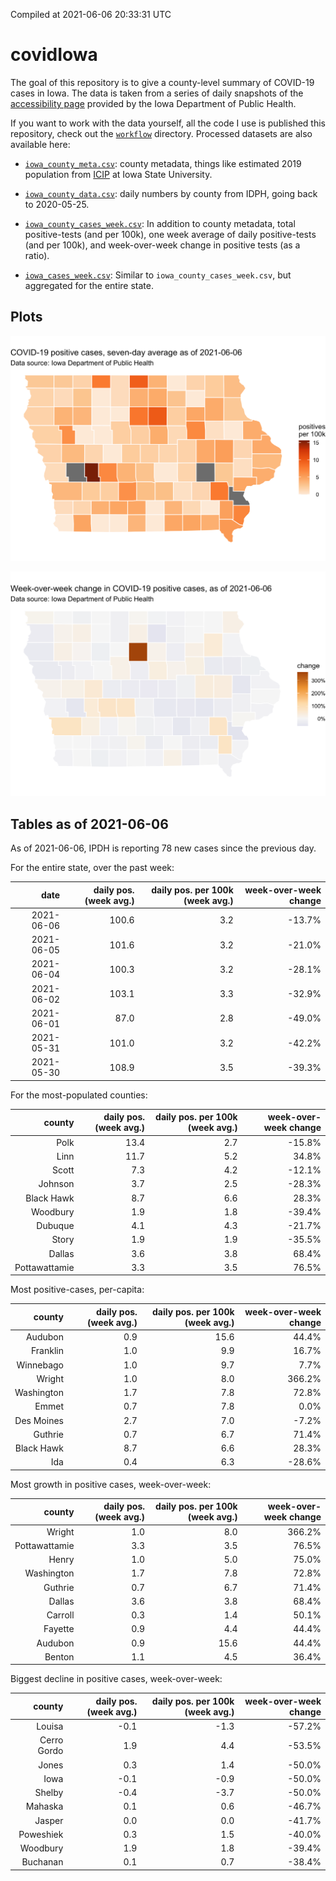 Compiled at 2021-06-06 20:33:31 UTC

<!-- README.md is generated from README.Rmd. Please edit that file -->

# covidIowa

<!-- badges: start -->

<!-- badges: end -->

The goal of this repository is to give a county-level summary of
COVID-19 cases in Iowa. The data is taken from a series of daily
snapshots of the [accessibility
page](https://coronavirus.iowa.gov/pages/access) provided by the Iowa
Department of Public Health.

If you want to work with the data yourself, all the code I use is
published this repository, check out the [`workflow`](workflow)
directory. Processed datasets are also available here:

  - [`iowa_county_meta.csv`](https://raw.githubusercontent.com/ijlyttle/covidIowa/master/workflow/data/99-publish/iowa_county_meta.csv):
    county metadata, things like estimated 2019 population from
    [ICIP](https://www.icip.iastate.edu/tables/population/counties-estimates)
    at Iowa State University.

  - [`iowa_county_data.csv`](https://raw.githubusercontent.com/ijlyttle/covidIowa/master/workflow/data/99-publish/iowa_county_data.csv):
    daily numbers by county from IDPH, going back to 2020-05-25.

  - [`iowa_county_cases_week.csv`](https://raw.githubusercontent.com/ijlyttle/covidIowa/master/workflow/data/99-publish/iowa_county_data.csv):
    In addition to county metadata, total positive-tests (and per 100k),
    one week average of daily positive-tests (and per 100k), and
    week-over-week change in positive tests (as a ratio).

  - [`iowa_cases_week.csv`](https://raw.githubusercontent.com/ijlyttle/covidIowa/master/workflow/data/99-publish/iowa_cases_week.csv):
    Similar to `iowa_county_cases_week.csv`, but aggregated for the
    entire state.

## Plots

![](workflow/data/99-publish/iowa_cases.png)

![](workflow/data/99-publish/iowa_change.png)

## Tables as of 2021-06-06

As of 2021-06-06, IPDH is reporting 78 new cases since the previous day.

For the entire state, over the past week:

|       date | daily pos. (week avg.) | daily pos. per 100k (week avg.) | week-over-week change |
| ---------: | ---------------------: | ------------------------------: | --------------------: |
| 2021-06-06 |                  100.6 |                             3.2 |               \-13.7% |
| 2021-06-05 |                  101.6 |                             3.2 |               \-21.0% |
| 2021-06-04 |                  100.3 |                             3.2 |               \-28.1% |
| 2021-06-02 |                  103.1 |                             3.3 |               \-32.9% |
| 2021-06-01 |                   87.0 |                             2.8 |               \-49.0% |
| 2021-05-31 |                  101.0 |                             3.2 |               \-42.2% |
| 2021-05-30 |                  108.9 |                             3.5 |               \-39.3% |

For the most-populated counties:

|        county | daily pos. (week avg.) | daily pos. per 100k (week avg.) | week-over-week change |
| ------------: | ---------------------: | ------------------------------: | --------------------: |
|          Polk |                   13.4 |                             2.7 |               \-15.8% |
|          Linn |                   11.7 |                             5.2 |                 34.8% |
|         Scott |                    7.3 |                             4.2 |               \-12.1% |
|       Johnson |                    3.7 |                             2.5 |               \-28.3% |
|    Black Hawk |                    8.7 |                             6.6 |                 28.3% |
|      Woodbury |                    1.9 |                             1.8 |               \-39.4% |
|       Dubuque |                    4.1 |                             4.3 |               \-21.7% |
|         Story |                    1.9 |                             1.9 |               \-35.5% |
|        Dallas |                    3.6 |                             3.8 |                 68.4% |
| Pottawattamie |                    3.3 |                             3.5 |                 76.5% |

Most positive-cases, per-capita:

|     county | daily pos. (week avg.) | daily pos. per 100k (week avg.) | week-over-week change |
| ---------: | ---------------------: | ------------------------------: | --------------------: |
|    Audubon |                    0.9 |                            15.6 |                 44.4% |
|   Franklin |                    1.0 |                             9.9 |                 16.7% |
|  Winnebago |                    1.0 |                             9.7 |                  7.7% |
|     Wright |                    1.0 |                             8.0 |                366.2% |
| Washington |                    1.7 |                             7.8 |                 72.8% |
|      Emmet |                    0.7 |                             7.8 |                  0.0% |
| Des Moines |                    2.7 |                             7.0 |                \-7.2% |
|    Guthrie |                    0.7 |                             6.7 |                 71.4% |
| Black Hawk |                    8.7 |                             6.6 |                 28.3% |
|        Ida |                    0.4 |                             6.3 |               \-28.6% |

Most growth in positive cases, week-over-week:

|        county | daily pos. (week avg.) | daily pos. per 100k (week avg.) | week-over-week change |
| ------------: | ---------------------: | ------------------------------: | --------------------: |
|        Wright |                    1.0 |                             8.0 |                366.2% |
| Pottawattamie |                    3.3 |                             3.5 |                 76.5% |
|         Henry |                    1.0 |                             5.0 |                 75.0% |
|    Washington |                    1.7 |                             7.8 |                 72.8% |
|       Guthrie |                    0.7 |                             6.7 |                 71.4% |
|        Dallas |                    3.6 |                             3.8 |                 68.4% |
|       Carroll |                    0.3 |                             1.4 |                 50.1% |
|       Fayette |                    0.9 |                             4.4 |                 44.4% |
|       Audubon |                    0.9 |                            15.6 |                 44.4% |
|        Benton |                    1.1 |                             4.5 |                 36.4% |

Biggest decline in positive cases, week-over-week:

|      county | daily pos. (week avg.) | daily pos. per 100k (week avg.) | week-over-week change |
| ----------: | ---------------------: | ------------------------------: | --------------------: |
|      Louisa |                  \-0.1 |                           \-1.3 |               \-57.2% |
| Cerro Gordo |                    1.9 |                             4.4 |               \-53.5% |
|       Jones |                    0.3 |                             1.4 |               \-50.0% |
|        Iowa |                  \-0.1 |                           \-0.9 |               \-50.0% |
|      Shelby |                  \-0.4 |                           \-3.7 |               \-50.0% |
|     Mahaska |                    0.1 |                             0.6 |               \-46.7% |
|      Jasper |                    0.0 |                             0.0 |               \-41.7% |
|   Poweshiek |                    0.3 |                             1.5 |               \-40.0% |
|    Woodbury |                    1.9 |                             1.8 |               \-39.4% |
|    Buchanan |                    0.1 |                             0.7 |               \-38.4% |
